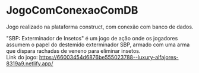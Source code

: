 # JogoComConexaoComDB
Jogo realizado na plataforma construct, com conexão com banco de dados.   

"SBP: Exterminador de Insetos" é um jogo de ação onde os jogadores assumem o papel do destemido exterminador SBP, armado com uma arma que dispara rachadas de veneno para eliminar insetos.  
Link do jogo: https://66003454d6876be555023788--luxury-alfajores-8319a9.netlify.app/  



